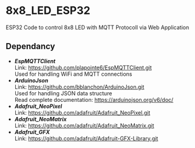 # 8x8_LED_ESP32

ESP32 Code to control 8x8 LED with MQTT Protocoll via Web Application

## Dependancy

* **_EspMQTTClient_**  
  Link: https://github.com/plapointe6/EspMQTTClient.git  
  Used for handling WiFi and MQTT connections  
* **_ArduinoJson_**  
  Link: https://github.com/bblanchon/ArduinoJson.git  
  Used for handling JSON data structure  
  Read complete documentation: https://arduinojson.org/v6/doc/  
* **_Adafruit_NeoPixel_**  
  Link: https://github.com/adafruit/Adafruit_NeoPixel.git  
* **_Adafruit_NeoMatrix_**  
  Link: https://github.com/adafruit/Adafruit_NeoMatrix.git  
* **_Adafruit_GFX_**  
  Link: https://github.com/adafruit/Adafruit-GFX-Library.git  
